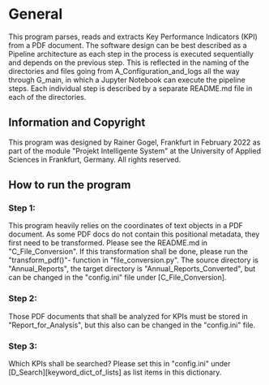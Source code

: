 # General
This program parses, reads and extracts Key Performance Indicators (KPI) from a PDF document.
The software design can be best described as a Pipeline architecture as each step in the process
is executed sequentially and depends on the previous step. This is reflected in the naming of the
directories and files going from A_Configuration_and_logs all the way through G_main, in which a Jupyter Notebook
can execute the pipeline steps.
Each individual step is described by a separate README.md file in each of the directories.

## Information and Copyright
This program was designed by Rainer Gogel, Frankfurt in February 2022 as part of the module 
"Projekt Intelligente System" at the University of Applied Sciences in Frankfurt, Germany.
All rights reserved.

## How to run the program
### Step 1: 
This program heavily relies on the coordinates of text objects in a PDF document. As some PDF docs do not 
contain this positional metadata, they first need to be transformed.
Please see the README.md in "C_File_Conversion". If this transformation shall be done, please run the "transform_pdf()"-
function in "file_conversion.py". The source directory is "Annual_Reports", the target directory is 
"Annual_Reports_Converted", but can be changed in the "config.ini" file under [C_File_Conversion].

### Step 2:
Those PDF documents that shall be analyzed for KPIs must be stored in "Report_for_Analysis", but this also can be
changed in the "config.ini" file. 

### Step 3:
Which KPIs shall be searched? Please set this in "config.ini" under [D_Search][keyword_dict_of_lists] as list items
in this dictionary.
